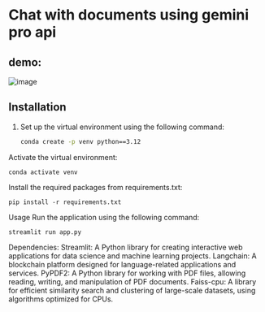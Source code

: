 # Chat with documents using gemini pro api
## demo:
![image](https://github.com/venkateshpandrinki/Chat-with-documents/assets/145516074/8fd98f19-f9c3-4106-b9d0-53fc81b6c61d)
## Installation
1. Set up the virtual environment using the following command:
   ```bash
   conda create -p venv python==3.12
Activate the virtual environment:


    conda activate venv
Install the required packages from requirements.txt:


    pip install -r requirements.txt
Usage
Run the application using the following command:

    streamlit run app.py
Dependencies:
Streamlit: A Python library for creating interactive web applications for data science and machine learning projects.
Langchain: A blockchain platform designed for language-related applications and services.
PyPDF2: A Python library for working with PDF files, allowing reading, writing, and manipulation of PDF documents.
Faiss-cpu: A library for efficient similarity search and clustering of large-scale datasets, using algorithms optimized for CPUs.

